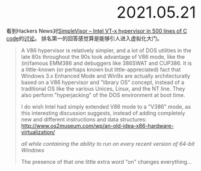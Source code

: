 <div style="text-align:right; font-size:3em;">2021.05.21</div>

看到Hackers News对[SimpleVisor – Intel VT-x hypervisor in 500 lines of C code](https://ionescu007.github.io/SimpleVisor/)的[讨论](https://news.ycombinator.com/item?id=27227683)。
排名第一的回答感觉算是能够引人进入虚拟化大门。

> A V86 hypervisor is relatively simpler, and a lot of DOS utilities in the late 80s throughout the 90s took advantage of V86 mode, like the (in)famous EMM386 and debuggers like 386SWAT and CUP386. It is a little-known (or perhaps known but little-appreciated) fact that Windows 3.x Enhanced Mode and Win9x are actually architecturally based on a V86 hypervisor and "library OS" concept, instead of a traditional OS like the various Unices, Linux, and the NT line. They also perform "hyperjacking" of the DOS environment at boot time.
>
> I do wish Intel had simply extended V86 mode to a "V386" mode, as this interesting discussion suggests, instead of adding completely new and different instructions and data structures: http://www.os2museum.com/wp/an-old-idea-x86-hardware-virtualization/
>
> *all while containing the ability to run on every recent version of 64-bit Windows*
>
> The presence of that one little extra word "on" changes everything...

